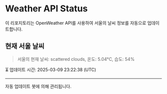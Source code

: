 
# Weather API Status

이 리포지토리는 OpenWeather API를 사용하여 서울의 날씨 정보를 자동으로 업데이트합니다.

## 현재 서울 날씨
> 서울의 현재 날씨: scattered clouds, 온도: 5.04°C, 습도: 54%

⏳ 업데이트 시간: 2025-03-09 23:22:38 (UTC)

---
자동 업데이트 봇에 의해 관리됩니다.
